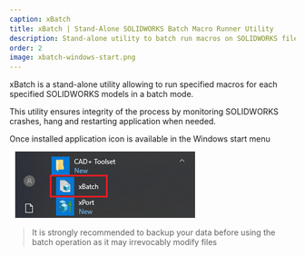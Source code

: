 ```yaml
---
caption: xBatch
title: xBatch | Stand-Alone SOLIDWORKS Batch Macro Runner Utility
description: Stand-alone utility to batch run macros on SOLIDWORKS files and folders
order: 2
image: xbatch-windows-start.png
---
```

xBatch is a stand-alone utility allowing to run specified macros for each specified SOLIDWORKS models in a batch mode.

This utility ensures integrity of the process by monitoring SOLIDWORKS crashes, hang and restarting application when needed.

Once installed application icon is available in the Windows start menu

![xBatch command in the Windows start menu](xbatch-windows-start.png)

> It is strongly recommended to backup your data before using the batch operation as it may irrevocably modify files